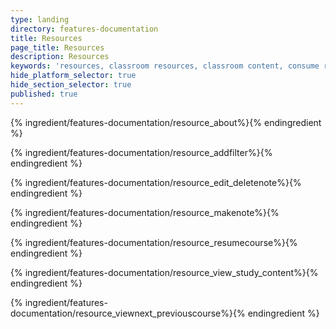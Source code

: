 ```yaml
---
type: landing
directory: features-documentation
title: Resources
page_title: Resources
description: Resources
keywords: 'resources, classroom resources, classroom content, consume resources'
hide_platform_selector: true
hide_section_selector: true
published: true
---
```


{% ingredient/features-documentation/resource_about%}{% endingredient %}

{% ingredient/features-documentation/resource_addfilter%}{% endingredient %}

{% ingredient/features-documentation/resource_edit_deletenote%}{% endingredient %}

{% ingredient/features-documentation/resource_makenote%}{% endingredient %}

{% ingredient/features-documentation/resource_resumecourse%}{% endingredient %}

{% ingredient/features-documentation/resource_view_study_content%}{% endingredient %}

{% ingredient/features-documentation/resource_viewnext_previouscourse%}{% endingredient %}

